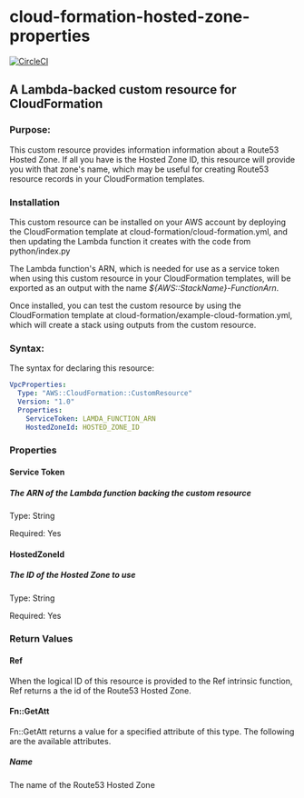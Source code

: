 # cloud-formation-hosted-zone-properties

[![CircleCI](https://circleci.com/gh/RealSalmon/cloud-formation-hosted-zone-properties.svg?style=svg)](https://circleci.com/gh/RealSalmon/cloud-formation-hosted-zone-properties)

## A Lambda-backed custom resource for CloudFormation

### Purpose:

This custom resource provides information information about a Route53
Hosted Zone. If all you have is the Hosted Zone ID, this resource will provide 
you with that zone's name, which may be useful for creating Route53 resource
records in your CloudFormation templates.

### Installation
This custom resource can be installed on your AWS account by deploying the 
CloudFormation template at cloud-formation/cloud-formation.yml, and then 
updating the Lambda function it creates with the code from python/index.py

The Lambda function's ARN, which is needed for use as a service token when 
using this custom resource in your CloudFormation  templates, will be exported
as an output with the name _${AWS::StackName}-FunctionArn_.

Once installed, you can test the custom resource by using the CloudFormation
template at cloud-formation/example-cloud-formation.yml, which will create a 
stack using outputs from the custom resource.

### Syntax:

The syntax for declaring this resource:

```yaml
VpcProperties:
  Type: "AWS::CloudFormation::CustomResource"
  Version: "1.0"
  Properties:
    ServiceToken: LAMDA_FUNCTION_ARN
    HostedZoneId: HOSTED_ZONE_ID
```
### Properties

#### Service Token
##### The ARN of the Lambda function backing the custom resource

Type: String

Required: Yes

#### HostedZoneId
##### The ID of the Hosted Zone to use

Type: String

Required: Yes

### Return Values

#### Ref
When the logical ID of this resource is provided to the Ref intrinsic function, 
Ref returns a the id of the Route53 Hosted Zone.

#### Fn::GetAtt

Fn::GetAtt returns a value for a specified attribute of this type. The 
following are the available attributes.

##### Name

The name of the Route53 Hosted Zone
